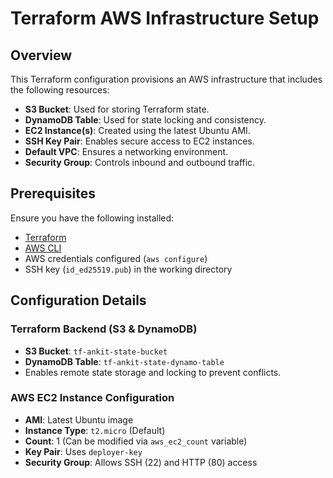 # Terraform AWS Infrastructure Setup

## Overview
This Terraform configuration provisions an AWS infrastructure that includes the following resources:
- **S3 Bucket**: Used for storing Terraform state.
- **DynamoDB Table**: Used for state locking and consistency.
- **EC2 Instance(s)**: Created using the latest Ubuntu AMI.
- **SSH Key Pair**: Enables secure access to EC2 instances.
- **Default VPC**: Ensures a networking environment.
- **Security Group**: Controls inbound and outbound traffic.

## Prerequisites
Ensure you have the following installed:
- [Terraform](https://developer.hashicorp.com/terraform/downloads)
- [AWS CLI](https://aws.amazon.com/cli/)
- AWS credentials configured (`aws configure`)
- SSH key (`id_ed25519.pub`) in the working directory

## Configuration Details
### Terraform Backend (S3 & DynamoDB)
- **S3 Bucket**: `tf-ankit-state-bucket`
- **DynamoDB Table**: `tf-ankit-state-dynamo-table`
- Enables remote state storage and locking to prevent conflicts.

### AWS EC2 Instance Configuration
- **AMI**: Latest Ubuntu image
- **Instance Type**: `t2.micro` (Default)
- **Count**: 1 (Can be modified via `aws_ec2_count` variable)
- **Key Pair**: Uses `deployer-key`
- **Security Group**: Allows SSH (22) and HTTP (80) access

 
